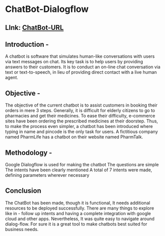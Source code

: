 # ChatBot-Dialogflow
## LInk: [ChatBot-URL](https://bot.dialogflow.com/71796935-8687-4cfc-a773-38376df5f54a)

## Introduction - 

A chatbot is software that simulates human-like conversations with users via text messages on chat. Its key task is to help users by providing answers to their customers. It is to conduct an on-line chat conversation via text or text-to-speech, in lieu of providing direct contact with a live human agent. 

## Objective - 

The objective of the current chatbot is to assist customers in booking their orders in mere 3 steps. 
Generally, it is difficult for elderly citizens to go to pharmacies and get their medicines. 
To ease their difficulty, e-commerce sites have been ordering the prescribed medicines at their doorstep. 
Thus, to make the process even simpler, a chatbot has been introduced where typing in name and pincode is the only task for users. 
A fictitious company named PharmLife has a chatbot on their website named PharmTalk. 

## Methodology - 

Google Dialogflow is used for making the chatbot
The questions are simple
The intents have been clearly mentioned 
A total of 7 intents were made, defining parameters wherever necessary 

## Conclusion

The ChatBot has been made, though it is functional, It needs additional resources to be deployed successfully. There are many things to explore like in - follow up intents and having a complete integration with google cloud and other apps. 
Nevertheless, It was quite easy to navigate around dialog-flow. For sure it is a great tool to make chatbots best suited for business needs. 
















































